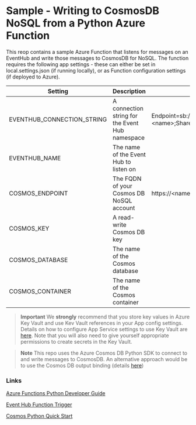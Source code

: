 # Sample - Writing to CosmosDB NoSQL from a Python Azure Function
This reop contains a sample Azure Function that listens for messages on an EventHub and write those messages to CosmosDB for NoSQL.  The function requires the following app settings - these can either be set in local.settings.json (if running locally), or as Function configuration settings (if deployed to Azure).

| Setting | Description | Example |
| --- | --- | --- |
| EVENTHUB_CONNECTION_STRING  | A connection string for the Event Hub namespace | Endpoint=sb://\<name\>.servicebus.windows.net/;SharedAccessKeyName=\<name\>;SharedAccessKey=\<key\> |
| EVENTHUB_NAME | The name of the Event Hub to listen on | |
| COSMOS_ENDPOINT | The FQDN of your Cosmos DB NoSQL account  |  https://\<name\>.documents.azure.com:443/ |
| COSMOS_KEY | A read-write Cosmos DB key | |
| COSMOS_DATABASE | The name of the Cosmos database | |
| COSMOS_CONTAINER | The name of the Cosmos container | |


> **Important**
> We **strongly** recommend that you store key values in Azure Key Vault and use Kev Vault references in your App config settings. Details on how to configure App Service settings to use Key Vault are [here](https://learn.microsoft.com/en-us/azure/app-service/app-service-key-vault-references?tabs=azure-cli#source-app-settings-from-key-vault). Note that you will also need to give yourself appropriate permissions to create secrets in the Key Vault.

> **Note**
> This repo uses the Azure Cosmos DB Python SDK to connect to and write messages to CosmosDB.  An alternative approach would be to use the Cosmos DB output binding (details [here](https://learn.microsoft.com/en-us/azure/azure-functions/functions-bindings-cosmosdb-v2-output?tabs=python-v2%2Cisolated-process%2Cnodejs-v4%2Cextensionv4&pivots=programming-language-python))


### Links

[Azure Functions Python Developer Guide](https://learn.microsoft.com/en-us/azure/azure-functions/functions-reference-python?tabs=asgi%2Capplication-level&pivots=python-mode-decorators)

[Event Hub Function Trigger](https://learn.microsoft.com/en-us/azure/azure-functions/functions-bindings-event-hubs-trigger?tabs=python-v2%2Cisolated-process%2Cnodejs-v4%2Cfunctionsv2%2Cextensionv5&pivots=programming-language-python)

[Cosmos Python Quick Start](https://learn.microsoft.com/en-us/azure/cosmos-db/nosql/quickstart-python)


